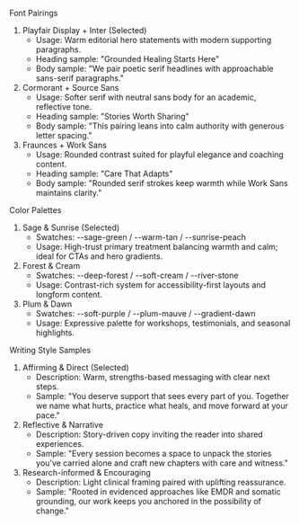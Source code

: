 Font Pairings
1. Playfair Display + Inter (Selected)
   - Usage: Warm editorial hero statements with modern supporting paragraphs.
   - Heading sample: "Grounded Healing Starts Here"
   - Body sample: "We pair poetic serif headlines with approachable sans-serif paragraphs."
2. Cormorant + Source Sans
   - Usage: Softer serif with neutral sans body for an academic, reflective tone.
   - Heading sample: "Stories Worth Sharing"
   - Body sample: "This pairing leans into calm authority with generous letter spacing."
3. Fraunces + Work Sans
   - Usage: Rounded contrast suited for playful elegance and coaching content.
   - Heading sample: "Care That Adapts"
   - Body sample: "Rounded serif strokes keep warmth while Work Sans maintains clarity."

Color Palettes
1. Sage & Sunrise (Selected)
   - Swatches: --sage-green / --warm-tan / --sunrise-peach
   - Usage: High-trust primary treatment balancing warmth and calm; ideal for CTAs and hero gradients.
2. Forest & Cream
   - Swatches: --deep-forest / --soft-cream / --river-stone
   - Usage: Contrast-rich system for accessibility-first layouts and longform content.
3. Plum & Dawn
   - Swatches: --soft-purple / --plum-mauve / --gradient-dawn
   - Usage: Expressive palette for workshops, testimonials, and seasonal highlights.

Writing Style Samples
1. Affirming & Direct (Selected)
   - Description: Warm, strengths-based messaging with clear next steps.
   - Sample: "You deserve support that sees every part of you. Together we name what hurts, practice what heals, and move forward at your pace."
2. Reflective & Narrative
   - Description: Story-driven copy inviting the reader into shared experiences.
   - Sample: "Every session becomes a space to unpack the stories you’ve carried alone and craft new chapters with care and witness."
3. Research-informed & Encouraging
   - Description: Light clinical framing paired with uplifting reassurance.
   - Sample: "Rooted in evidenced approaches like EMDR and somatic grounding, our work keeps you anchored in the possibility of change."

